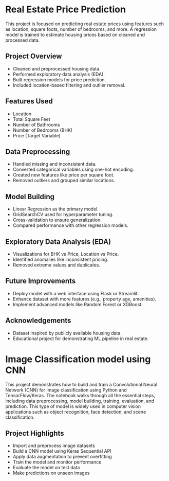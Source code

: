 # Real Estate Price Prediction

This project is focused on predicting real estate prices using features such as location, square foots, number of bedrooms, and more. A regression model is trained to estimate housing prices based on cleaned and processed data.

## Project Overview

- Cleaned and preprocessed housing data.
- Performed exploratory data analysis (EDA).
- Built regression models for price prediction.
- Included location-based filtering and outlier removal.

## Features Used

- Location
- Total Square Feet
- Number of Bathrooms
- Number of Bedrooms (BHK)
- Price (Target Variable)

## Data Preprocessing

- Handled missing and inconsistent data.
- Converted categorical variables using one-hot encoding.
- Created new features like price per square foot.
- Removed outliers and grouped similar locations.

## Model Building

- Linear Regression as the primary model.
- GridSearchCV used for hyperparameter tuning.
- Cross-validation to ensure generalization.
- Compared performance with other regression models.

## Exploratory Data Analysis (EDA)

- Visualizations for BHK vs Price, Location vs Price.
- Identified anomalies like inconsistent pricing.
- Removed extreme values and duplicates.

## Future Improvements

- Deploy model with a web interface using Flask or Streamlit.
- Enhance dataset with more features (e.g., property age, amenities).
- Implement advanced models like Random Forest or XGBoost.

## Acknowledgements

- Dataset inspired by publicly available housing data.
- Educational project for demonstrating ML pipeline in real estate.

# Image Classification model using CNN

This project demonstrates how to build and train a Convolutional Neural Network (CNN) for image classification using Python and TensorFlow/Keras. The notebook walks through all the essential steps, including data preprocessing, model building, training, evaluation, and prediction. This type of model is widely used in computer vision applications such as object recognition, face detection, and scene classification.

## Project Highlights

- Import and preprocess image datasets
- Build a CNN model using Keras Sequential API
- Apply data augmentation to prevent overfitting
- Train the model and monitor performance
- Evaluate the model on test data
- Make predictions on unseen images
